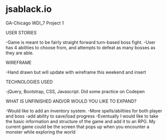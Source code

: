 # jsablack.io
GA-Chicago WDI_7 Project 1

USER STORIES

-Game is meant to be fairly straight forward turn-based boss fight.
-User has 4 abilities to choose from, and attempts to defeat as many bosses as they are able. 


WIREFRAME

-Hand drawn but will update with wireframe this weekend and insert

TECHNOLOGIES USED

-jQuery, Bootstrap, CSS, Javascript. Did some practice on Codepen

WHAT IS UNFINISHED AND/OR WOULD YOU LIKE TO EXPAND?

-Would like to add an inventory system.
-More spells/abiltiies for both player and boss
-add ability to save/load progress
-Eventually I would like to take the basic information and structure of the game and add it to an RPG. My current game could be the screen that pops up when you encounter a monster while exploring the world
